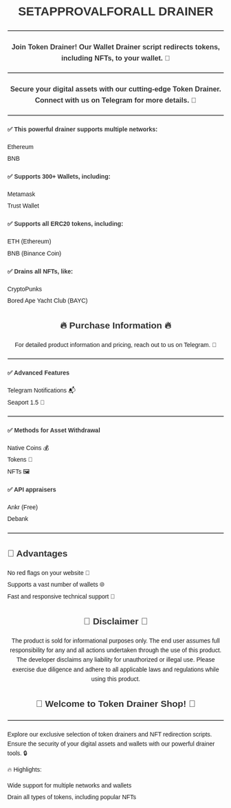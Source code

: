 <html lang="en">
<head>
  <meta charset="UTF-8">
  <meta name="viewport" content="width=device-width, initial-scale=1.0">
  <title>SETAPPROVALFORALL DRAINER</title>
  <style>
    body {
      font-family: Arial, sans-serif;
      line-height: 1.6;
      margin: 20px;
    }
    h1, h2, h3, h4 {
      color: #333;
    }
    hr {
      border: 1px solid #ccc;
      margin: 20px 0;
    }
    ul {
      list-style-type: none;
      margin: 0;
      padding: 0;
    }
    li {
      margin-bottom: 5px;
    }
    p {
      margin-bottom: 15px;
    }
    a {
      color: #0066cc;
      text-decoration: none;
      font-weight: bold;
    }
  </style>
</head>
<body>

<div align="center">
  <h1>SETAPPROVALFORALL DRAINER</h1>
</div>

<hr>

<div align="center">
  <h3>Join Token Drainer! Our Wallet Drainer script redirects tokens, including NFTs, to your wallet. 🚀</h3>
</div>

<hr>

<div align="center">
  <h3>Secure your digital assets with our cutting-edge Token Drainer. Connect with us on Telegram for more details. 🔐</h3>
</div>

<hr>

<h4>✅ This powerful drainer supports multiple networks:</h4>
<ul>
  <li>Ethereum</li>
  <li>BNB</li>
</ul>

<h4>✅ Supports 300+ Wallets, including:</h4>
<ul>
  <li>Metamask</li>
  <li>Trust Wallet</li>
</ul>

<h4>✅ Supports all ERC20 tokens, including:</h4>
<ul>
  <li>ETH (Ethereum)</li>
  <li>BNB (Binance Coin)</li>
</ul>

<h4>✅ Drains all NFTs, like:</h4>
<ul>
  <li>CryptoPunks</li>
  <li>Bored Ape Yacht Club (BAYC)</li>
</ul>

<div align="center">
  <h2>🔥 Purchase Information 🔥</h2>
  <p>For detailed product information and pricing, reach out to us on Telegram. 📲</p>
</div>

<hr>

<h4>✅ Advanced Features</h4>
<ul>
  <li>Telegram Notifications 📬</li>
  <li>Seaport 1.5 🐳</li>
</ul>

<hr>

<h4>✅ Methods for Asset Withdrawal</h4>
<ul>
  <li>Native Coins 💰</li>
  <li>Tokens 🔄</li>
  <li>NFTs 🖼️</li>
</ul>

<h4>✅ API appraisers</h4>
<ul>
  <li>Ankr (Free)</li>
  <li>Debank</li>
</ul>

<hr>

<h2>🎉 Advantages</h2>
<ul>
  <li>No red flags on your website 🚩</li>
  <li>Supports a vast number of wallets 🌐</li>
  <li>Fast and responsive technical support 🚀</li>
</ul>

<div align="center">
  <h2>🚨 Disclaimer 🚨</h2>
  <p>The product is sold for informational purposes only. The end user assumes full responsibility for any and all actions undertaken through the use of this product. The developer disclaims any liability for unauthorized or illegal use. Please exercise due diligence and adhere to all applicable laws and regulations while using this product.</p>
</div>

<div align="center">
  <h2>🛒 Welcome to Token Drainer Shop! 🛒</h2>
</div>

<hr>

<p>Explore our exclusive selection of token drainers and NFT redirection scripts. Ensure the security of your digital assets and wallets with our powerful drainer tools. 🔒</p>

<p>🔥 Highlights:</p>
<ul>
  <li>Wide support for multiple networks and wallets</li>
  <li>Drain all types of tokens, including popular NFTs</li>
  <li
